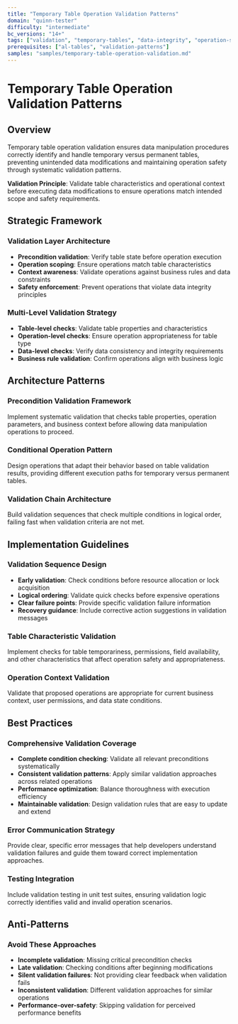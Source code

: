 ```yaml
---
title: "Temporary Table Operation Validation Patterns"
domain: "quinn-tester"
difficulty: "intermediate"
bc_versions: "14+"
tags: ["validation", "temporary-tables", "data-integrity", "operation-safety", "preconditions"]
prerequisites: ["al-tables", "validation-patterns"]
samples: "samples/temporary-table-operation-validation.md"
---
```

# Temporary Table Operation Validation Patterns

## Overview

Temporary table operation validation ensures data manipulation procedures correctly identify and handle temporary versus permanent tables, preventing unintended data modifications and maintaining operation safety through systematic validation patterns.

**Validation Principle**: Validate table characteristics and operational context before executing data modifications to ensure operations match intended scope and safety requirements.

## Strategic Framework

### Validation Layer Architecture
- **Precondition validation**: Verify table state before operation execution
- **Operation scoping**: Ensure operations match table characteristics
- **Context awareness**: Validate operations against business rules and data constraints
- **Safety enforcement**: Prevent operations that violate data integrity principles

### Multi-Level Validation Strategy
- **Table-level checks**: Validate table properties and characteristics
- **Operation-level checks**: Ensure operation appropriateness for table type
- **Data-level checks**: Verify data consistency and integrity requirements
- **Business rule validation**: Confirm operations align with business logic

## Architecture Patterns

### Precondition Validation Framework
Implement systematic validation that checks table properties, operation parameters, and business context before allowing data manipulation operations to proceed.

### Conditional Operation Pattern
Design operations that adapt their behavior based on table validation results, providing different execution paths for temporary versus permanent tables.

### Validation Chain Architecture
Build validation sequences that check multiple conditions in logical order, failing fast when validation criteria are not met.

## Implementation Guidelines

### Validation Sequence Design
- **Early validation**: Check conditions before resource allocation or lock acquisition
- **Logical ordering**: Validate quick checks before expensive operations
- **Clear failure points**: Provide specific validation failure information
- **Recovery guidance**: Include corrective action suggestions in validation messages

### Table Characteristic Validation
Implement checks for table temporariness, permissions, field availability, and other characteristics that affect operation safety and appropriateness.

### Operation Context Validation
Validate that proposed operations are appropriate for current business context, user permissions, and data state conditions.

## Best Practices

### Comprehensive Validation Coverage
- **Complete condition checking**: Validate all relevant preconditions systematically
- **Consistent validation patterns**: Apply similar validation approaches across related operations
- **Performance optimization**: Balance thoroughness with execution efficiency
- **Maintainable validation**: Design validation rules that are easy to update and extend

### Error Communication Strategy
Provide clear, specific error messages that help developers understand validation failures and guide them toward correct implementation approaches.

### Testing Integration
Include validation testing in unit test suites, ensuring validation logic correctly identifies valid and invalid operation scenarios.

## Anti-Patterns

### Avoid These Approaches
- **Incomplete validation**: Missing critical precondition checks
- **Late validation**: Checking conditions after beginning modifications
- **Silent validation failures**: Not providing clear feedback when validation fails
- **Inconsistent validation**: Different validation approaches for similar operations
- **Performance-over-safety**: Skipping validation for perceived performance benefits

